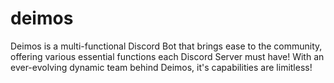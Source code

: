 # deimos
Deimos is a multi-functional Discord Bot that brings ease to the community, offering various essential functions each Discord Server must have! With an ever-evolving dynamic team behind Deimos, it's capabilities are limitless!
